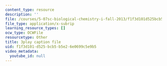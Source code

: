 ```yaml
---
content_type: resource
description: ''
file: /courses/5-07sc-biological-chemistry-i-fall-2013/f1f3d101d525bcb5b5e26e0699c5e9b5_0XAJIHttCNs.srt
file_type: application/x-subrip
learning_resource_types: []
ocw_type: OCWFile
resourcetype: Other
title: 3play caption file
uid: f1f3d101-d525-bcb5-b5e2-6e0699c5e9b5
video_metadata:
  youtube_id: null
---
```

